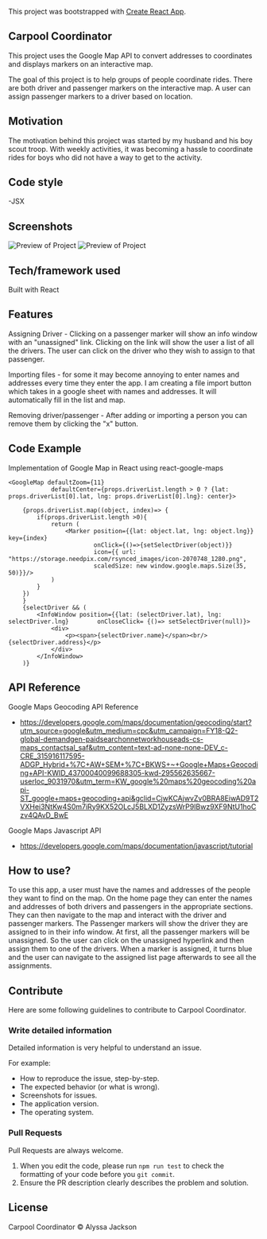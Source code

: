 This project was bootstrapped with [Create React App](https://github.com/facebook/create-react-app).

## Carpool Coordinator

This project uses the Google Map API to convert addresses to coordinates and displays markers on an interactive map. 

The goal of this project is to help groups of people coordinate rides. There are both driver and passenger markers on the interactive map. A user can assign passenger markers to a driver based on location.

## Motivation

The motivation behind this project was started by my husband and his boy scout troop. With weekly activities, it was becoming a hassle to coordinate rides for boys who did not have a way to get to the activity. 

## Code style

-JSX 

## Screenshots

![Preview of Project](screenshot.jpeg "Preview of Project")
![Preview of Project](map.jpeg "Preview of Project")

## Tech/framework used

Built with React

## Features

Assigning Driver - Clicking on a passenger marker will show an info window with an "unassigned" link. Clicking on the link will show the user a list of all the drivers. The user can click on the driver who they wish to assign to that passenger. 

Importing files - for some it may become annoying to enter names and addresses every time they enter the app. I am creating a file import button which takes in a google sheet with names and addresses. It will automatically fill in the list and map. 

Removing driver/passenger - After adding or importing a person you can remove them by clicking the "x" button. 

## Code Example 
Implementation of Google Map in React using react-google-maps

```
<GoogleMap defaultZoom={11}
            defaultCenter={props.driverList.length > 0 ? {lat: props.driverList[0].lat, lng: props.driverList[0].lng}: center}>
        
    {props.driverList.map((object, index)=> {
        if(props.driverList.length >0){
            return (
                <Marker position={{lat: object.lat, lng: object.lng}} key={index} 
                        onClick={()=>{setSelectDriver(object)}}
                        icon={{ url: "https://storage.needpix.com/rsynced_images/icon-2070748_1280.png",
                        scaledSize: new window.google.maps.Size(35, 50)}}/>           
            )
        }   
    })
    }
    {selectDriver && (
        <InfoWindow position={{lat: (selectDriver.lat), lng: selectDriver.lng}        onCloseClick= {()=> setSelectDriver(null)}>
            <div>
                <p><span>{selectDriver.name}</span><br/>{selectDriver.address}</p>
            </div>   
        </InfoWindow>
    )} 
```

## API Reference

Google Maps Geocoding API Reference

- https://developers.google.com/maps/documentation/geocoding/start?utm_source=google&utm_medium=cpc&utm_campaign=FY18-Q2-global-demandgen-paidsearchonnetworkhouseads-cs-maps_contactsal_saf&utm_content=text-ad-none-none-DEV_c-CRE_315916117595-ADGP_Hybrid+%7C+AW+SEM+%7C+BKWS+~+Google+Maps+Geocoding+API-KWID_43700040099688305-kwd-295562635667-userloc_9031970&utm_term=KW_google%20maps%20geocoding%20api-ST_google+maps+geocoding+api&gclid=CjwKCAjwvZv0BRA8EiwAD9T2VXHei3NtKw4S0m7iRy9KX52OLcJ5BLXD1ZyzsWrP9IBwz9XF9NtU1hoCzv4QAvD_BwE

Google Maps Javascript API
 - https://developers.google.com/maps/documentation/javascript/tutorial

## How to use?

To use this app, a user must have the names and addresses of the people they want to find on the map. On the home page they can enter the names and addresses of both drivers and passengers in the appropriate sections. They can then navigate to the map and interact with the driver and passenger markers. The Passenger markers will show the driver they are assigned to in their info window. At first, all the passenger markers will be unassigned. So the user can click on the unassigned hyperlink and then assign them to one of the drivers. When a marker is assigned, it turns blue and the user can navigate to the assigned list page afterwards to see all the assignments. 

## Contribute

Here are some following guidelines to contribute to Carpool Coordinator. 

### Write detailed information
Detailed information is very helpful to understand an issue.

For example:
* How to reproduce the issue, step-by-step.
* The expected behavior (or what is wrong).
* Screenshots for issues.
* The application version.
* The operating system.


### Pull Requests
Pull Requests are always welcome. 

1. When you edit the code, please run `npm run test` to check the formatting of your code before you `git commit`.
2. Ensure the PR description clearly describes the problem and solution.


## License

Carpool Coordinator © Alyssa Jackson




